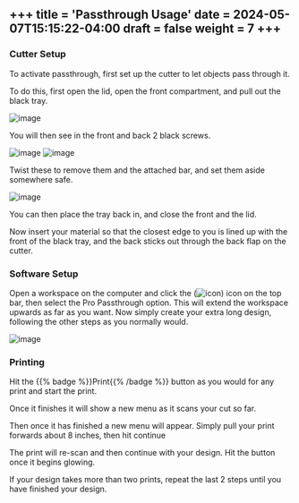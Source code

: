 +++
title = 'Passthrough Usage'
date = 2024-05-07T15:15:22-04:00
draft = false
weight = 7
+++
---

### Cutter Setup

To activate passthrough, first set up the cutter to let objects pass through it.

To do this, first open the lid, open the front compartment, and pull out the black tray.

![image](/images/miscount4.png)

You will then see in the front and back 2 black screws.

![image](/images/miscount5.1.png)
![image](/images/miscount5.2.png)

Twist these to remove them and the attached bar, and set them aside somewhere safe.

![image](/images/miscount6.png)

You can then place the tray back in, and close the front and the lid.

Now insert your material so that the closest edge to you is lined up with the front of the black tray, and the back sticks out through the back flap on the cutter. 

### Software Setup

Open a workspace on the computer and click the (![icon](/images/190.png)) icon on the top bar, then select the Pro Passthrough option. This will extend the workspace upwards as far as you want. Now simply create your extra long design, following the other steps as you normally would.

![image](/images/236.png)

### Printing

Hit the {{% badge %}}Print{{% /badge %}} button as you would for any print and start the print.

Once it finishes it will show a new menu as it scans your cut so far.

Then once it has finished a new menu will appear. Simply pull your print forwards about 8 inches, then hit continue

The print will re-scan and then continue with your design. Hit the button once it begins glowing.

If your design takes more than two prints, repeat the last 2 steps until you have finished your design.
